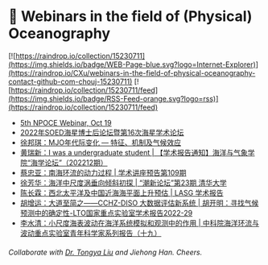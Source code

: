 # 🌊 Webinars in the field of (Physical) Oceanography

[![https://raindrop.io/collection/15230711](https://img.shields.io/badge/WEB-Page-blue.svg?logo=Internet-Explorer)](https://raindrop.io/CXu/webinars-in-the-field-of-physical-oceanography-contact-github-com-chouj-15230711) [![https://raindrop.io/collection/15230711/feed](https://img.shields.io/badge/RSS-Feed-orange.svg?logo=rss)](https://raindrop.io/collection/15230711/feed)

<!-- BLOG-POST-LIST:START -->
- [5th NPOCE Webinar, Oct 19](https://mp.weixin.qq.com/s/QdEQGOzeYuGxZjgeg2ET7g)
- [2022年SOED海星博士后论坛暨第16次海星学术论坛](https://mp.weixin.qq.com/s/n3lkibQKvxu-dMwJoJwOXw)
- [徐邦琪：MJO年代际变化 — 特征、机制及气候效应](https://mp.weixin.qq.com/s/bGSqIsT-roPEfWmSNWaBsA)
- [黄瑞新：I was a undergraduate student | 【学术报告通知】海洋与气象学院“海学论坛”（202212期）](https://mp.weixin.qq.com/s/yYDIjXg_jOs2yUgI3STWIg)
- [蔡忠亚：南海环流的动力过程 | 学术讲座预告第109期](https://mp.weixin.qq.com/s/unuIteGgTGKru-WklqiiDg)
- [徐芳华：海洋中尺度涡垂向倾斜初探 | “潮新论坛”第23期 清华大学](https://mp.weixin.qq.com/s/mtfG71iTEsd-PzaLR-xYtA)
- [陈长霖： ​西北太平洋及中国近海海平面上升预估 | LASG 学术报告](https://mp.weixin.qq.com/s/5eYvG6Gz8dGzOMWQKBL-SQ)
- [胡增运：大道至简之——CCHZ-DISO 大数据评估新系统 | 胡开明：寻找气候预测中的确定性-LTO国家重点实验室学术报告2022-29](https://mp.weixin.qq.com/s/tvMJ08V5Cx19rB2uW6DWfw)
- [李水清：小尺度海表波动在海洋系统模拟和观测中的作用 | 中科院海洋环流与波动重点实验室青年科学家系列报告（十九）](https://mp.weixin.qq.com/s/0rwE-22LbGlYGE5Uiv1MRw)
<!-- BLOG-POST-LIST:END -->

###### Collaborate with [Dr. Tongya Liu](https://liutongya.github.io/) and Jiehong Han. Cheers.
